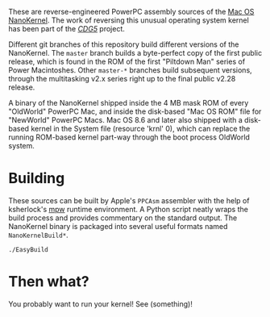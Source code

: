 These are reverse-engineered PowerPC assembly sources of the [Mac OS NanoKernel](https://en.wikipedia.org/wiki/Mac_OS_nanokernel). The work of reversing this unusual operating system kernel has been part of the [*CDG5*](https://github.com/elliotnunn/cdg5) project.

Different git branches of this repository build different versions of the NanoKernel. The `master` branch builds a byte-perfect copy of the first public release, which is found in the ROM of the first "Piltdown Man" series of Power Macintoshes. Other `master-*` branches build subsequent versions, through the multitasking v2.x series right up to the final public v2.28 release.

A binary of the NanoKernel shipped inside the 4 MB mask ROM of every "OldWorld" PowerPC Mac, and inside the disk-based "Mac OS ROM" file for "NewWorld" PowerPC Macs. Mac OS 8.6 and later also shipped with a disk-based kernel in the System file (resource 'krnl' 0), which can replace the running ROM-based kernel part-way through the boot process OldWorld system.

Building
========
These sources can be built by Apple's `PPCAsm` assembler with the help of ksherlock's [mpw](https://github.com/ksherlock/mpw) runtime environment. A Python script neatly wraps the build process and provides commentary on the standard output. The NanoKernel binary is packaged into several useful formats named `NanoKernelBuild*`.

	./EasyBuild

Then what?
==========
You probably want to run your kernel! See (something)!
